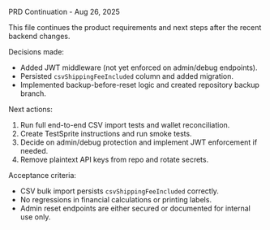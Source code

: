 PRD Continuation - Aug 26, 2025

This file continues the product requirements and next steps after the recent backend changes.

Decisions made:
- Added JWT middleware (not yet enforced on admin/debug endpoints).
- Persisted `csvShippingFeeIncluded` column and added migration.
- Implemented backup-before-reset logic and created repository backup branch.

Next actions:
1. Run full end-to-end CSV import tests and wallet reconciliation.
2. Create TestSprite instructions and run smoke tests.
3. Decide on admin/debug protection and implement JWT enforcement if needed.
4. Remove plaintext API keys from repo and rotate secrets.

Acceptance criteria:
- CSV bulk import persists `csvShippingFeeIncluded` correctly.
- No regressions in financial calculations or printing labels.
- Admin reset endpoints are either secured or documented for internal use only.
